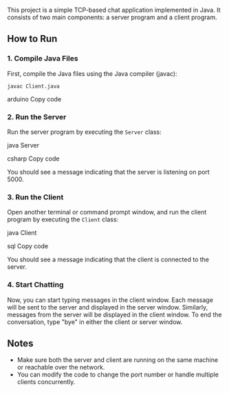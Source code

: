 

This project is a simple TCP-based chat application implemented in Java. It consists of two main components: a server program and a client program.

## How to Run

### 1. Compile Java Files
First, compile the Java files using the Java compiler (javac):

```javac Server.java
javac Client.java
```

arduino
Copy code

### 2. Run the Server
Run the server program by executing the `Server` class:

java Server

csharp
Copy code

You should see a message indicating that the server is listening on port 5000.

### 3. Run the Client
Open another terminal or command prompt window, and run the client program by executing the `Client` class:

java Client

sql
Copy code

You should see a message indicating that the client is connected to the server.

### 4. Start Chatting
Now, you can start typing messages in the client window. Each message will be sent to the server and displayed in the server window. Similarly, messages from the server will be displayed in the client window. To end the conversation, type "bye" in either the client or server window.

## Notes
- Make sure both the server and client are running on the same machine or reachable over the network.
- You can modify the code to change the port number or handle multiple clients concurrently.

